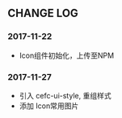 ## CHANGE LOG

### 2017-11-22
* Icon组件初始化，上传至NPM

### 2017-11-27
* 引入 cefc-ui-style, 重组样式
* 添加 Icon常用图片




